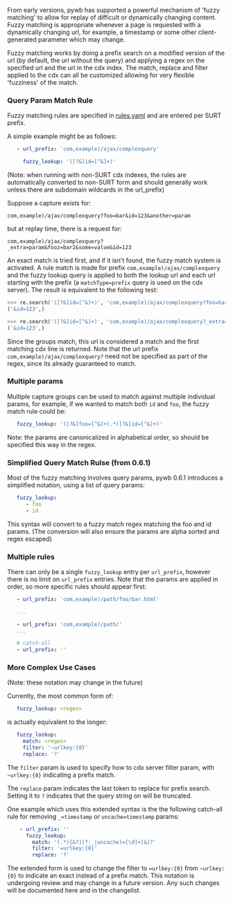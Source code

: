 From early versions, pywb has supported a powerful mechanism of 'fuzzy matching' to allow for replay of difficult or dynamically changing content. Fuzzy matching is appropriate whenever a page is requested with a dynamically changing url, for example, a timestamp or some other client-generated parameter which may change.

Fuzzy matching works by doing a prefix search on a modified version of the url (by default, the url without the query) and applying a regex on the specified url and the url in the cdx index.
The match, replace and filter applied to the cdx can all be customized allowing for very flexible 'fuzziness' of the match.


### Query Param Match Rule

Fuzzy matching rules are specified in [rules.yaml](../blob/master/config.yaml) and are entered per SURT prefix.

A simple example might be as follows:

```yaml
   - url_prefix: 'com,example)/ajax/complexquery'

     fuzzy_lookup: '([?&]id=[^&]+)'
```
(Note: when running with non-SURT cdx indexes, the rules are automatically converted to non-SURT form and should generally work unless there are subdomain wildcards in the url_prefix)

Suppose a capture exists for:
```
com,example)/ajax/complexquery?foo=bar&id=123&another=param
```

but at replay time, there is a request for:
```
com,example)/ajax/complexquery?_extra=param&fooz=bar2&some=value&id=123
```

An exact match is tried first, and if it isn't found, the fuzzy match system is activated.
A rule match is made for prefix `com,example)/ajax/complexquery` and the fuzzy lookup query is applied to both the lookup url and each url starting with the prefix (a `matchType=prefix` query is used on the cdx server). The result is equivalent to the following test:

```python
>>> re.search('([?&]id=[^&]+)', 'com,example)/ajax/complexquery?foo=bar&id=123&another=param').groups()
('&id=123',)

>>> re.search('([?&]id=[^&]+)', 'com,example)/ajax/complexquery?_extra=param&fooz=bar2&some=value&id=123').groups()
('&id=123',)
```

Since the groups match, this url is considered a match and the first matching cdx line is returned.
Note that the url prefix `com,example)/ajax/complexquery?` need not be specified as part of the regex, since its already guaranteed to match.


### Multiple params

Multiple capture groups can be used to match against multiple individual params, for example, if we wanted to match both `id` and `foo`, the fuzzy match rule could be:
```yaml
   fuzzy_lookup: '([?&]foo=[^&]+).*([?&]id=[^&]+)'
```

Note: the params are canonicalized in alphabetical order, so should be specified this way in the regex.

### Simplified Query Match Rulse (from 0.6.1)

Most of the fuzzy matching involves query params, pywb 0.6.1 introduces a simplified notation, using a list of query params:

```yaml
   fuzzy_lookup:
      - foo
      - id
```

This syntax will convert to a fuzzy match regex matching the foo and id params. (The conversion will also ensure the params are alpha sorted and regex escaped)

### Multiple rules

There can only be a single `fuzzy_lookup` entry per `url_prefix`, however there is no limit on `url_prefix` entries. Note that the params are applied in order, so more specific rules should appear first:

```yaml
   - url_prefix: 'com,example)/path/foo/bar.html'

   ...

   - url_prefix: 'com,example)/path/'
   ...

   # catch-all
   - url_prefix: ''

```

### More Complex Use Cases

(Note: these notation may change in the future)

Currently, the most common form of:

```yaml
   fuzzy_lookup: <regex>
```

is actually equivalent to the longer:

```yaml
   fuzzy_lookup:
     match: <regex>
     filter: '~urlkey:{0}'
     replace: '?'
```

The `filter` param is used to specify how to cdx server filter param, with `~urlkey:{0}` indicating a prefix match.

The `replace` param indicates the last token to replace for prefix search. Setting it to `?` indicates that the query string on will be truncated.

One example which uses this extended syntax is the the following catch-all rule for removing `_=timestamp` or `uncache=timestamp` params:

```yaml
    - url_prefix: ''
      fuzzy_lookup:
        match: '(.*)[&?](?:_|uncache)=[\d]+[&]?'
        filter: '=urlkey:{0}'
        replace: '?'
```

The extended form is used to change the filter to `=urlkey:{0}` from `~urlkey:{0}` to indicate an exact instead of a prefix match.
This notation is undergoing review and may change in a future version.
Any such changes will be documented here and in the changelist.